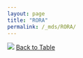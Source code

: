 ```yaml
---
layout: page
title: "RORA"
permalink: /_mds/RORA/
---
```


![](../../alns_9.28.22/aln_5HSAA092111_0.964.png?raw=true
)
[Back to Table](../../display)
